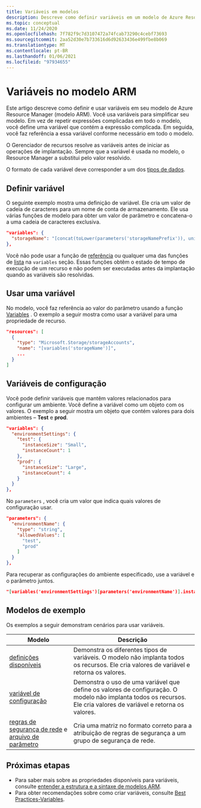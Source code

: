 ```yaml
---
title: Variáveis em modelos
description: Descreve como definir variáveis em um modelo de Azure Resource Manager (modelo ARM).
ms.topic: conceptual
ms.date: 11/24/2020
ms.openlocfilehash: 7f782f9c7d3107472a74fcab73290c4cebf73693
ms.sourcegitcommit: 2aa52d30e7b733616d6d92633436e499fbe8b069
ms.translationtype: MT
ms.contentlocale: pt-BR
ms.lasthandoff: 01/06/2021
ms.locfileid: "97934655"
---
```

# <a name="variables-in-arm-template"></a>Variáveis no modelo ARM

Este artigo descreve como definir e usar variáveis em seu modelo de Azure Resource Manager (modelo ARM). Você usa variáveis para simplificar seu modelo. Em vez de repetir expressões complicadas em todo o modelo, você define uma variável que contém a expressão complicada. Em seguida, você faz referência a essa variável conforme necessário em todo o modelo.

O Gerenciador de recursos resolve as variáveis antes de iniciar as operações de implantação. Sempre que a variável é usada no modelo, o Resource Manager a substitui pelo valor resolvido.

O formato de cada variável deve corresponder a um dos [tipos de dados](template-syntax.md#data-types).

## <a name="define-variable"></a>Definir variável

O seguinte exemplo mostra uma definição de variável. Ele cria um valor de cadeia de caracteres para um nome de conta de armazenamento. Ele usa várias funções de modelo para obter um valor de parâmetro e concatena-o a uma cadeia de caracteres exclusiva.

```json
"variables": {
  "storageName": "[concat(toLower(parameters('storageNamePrefix')), uniqueString(resourceGroup().id))]"
},
```

Você não pode usar a função de [referência](template-functions-resource.md#reference) ou qualquer uma das funções de [lista](template-functions-resource.md#list) na `variables` seção. Essas funções obtêm o estado de tempo de execução de um recurso e não podem ser executadas antes da implantação quando as variáveis são resolvidas.

## <a name="use-variable"></a>Usar uma variável

No modelo, você faz referência ao valor do parâmetro usando a função [Variables](template-functions-deployment.md#variables) . O exemplo a seguir mostra como usar a variável para uma propriedade de recurso.

```json
"resources": [
  {
    "type": "Microsoft.Storage/storageAccounts",
    "name": "[variables('storageName')]",
    ...
  }
]
```

## <a name="configuration-variables"></a>Variáveis de configuração

Você pode definir variáveis que mantêm valores relacionados para configurar um ambiente. Você define a variável como um objeto com os valores. O exemplo a seguir mostra um objeto que contém valores para dois ambientes – **Test** e **prod**.

```json
"variables": {
  "environmentSettings": {
    "test": {
      "instanceSize": "Small",
      "instanceCount": 1
    },
    "prod": {
      "instanceSize": "Large",
      "instanceCount": 4
    }
  }
},
```

No `parameters` , você cria um valor que indica quais valores de configuração usar.

```json
"parameters": {
  "environmentName": {
    "type": "string",
    "allowedValues": [
      "test",
      "prod"
    ]
  }
},
```

Para recuperar as configurações do ambiente especificado, use a variável e o parâmetro juntos.

```json
"[variables('environmentSettings')[parameters('environmentName')].instanceSize]"
```

## <a name="example-templates"></a>Modelos de exemplo

Os exemplos a seguir demonstram cenários para usar variáveis.

|Modelo  |Descrição  |
|---------|---------|
| [definições disponíveis](https://github.com/Azure/azure-docs-json-samples/blob/master/azure-resource-manager/variables.json) | Demonstra os diferentes tipos de variáveis. O modelo não implanta todos os recursos. Ele cria valores de variável e retorna os valores. |
| [variável de configuração](https://github.com/Azure/azure-docs-json-samples/blob/master/azure-resource-manager/variablesconfigurations.json) | Demonstra o uso de uma variável que define os valores de configuração. O modelo não implanta todos os recursos. Ele cria valores de variável e retorna os valores. |
| [regras de segurança de rede](https://github.com/Azure/azure-docs-json-samples/blob/master/azure-resource-manager/multipleinstance/multiplesecurityrules.json) e [arquivo de parâmetro](https://github.com/Azure/azure-docs-json-samples/blob/master/azure-resource-manager/multipleinstance/multiplesecurityrules.parameters.json) | Cria uma matriz no formato correto para a atribuição de regras de segurança a um grupo de segurança de rede. |

## <a name="next-steps"></a>Próximas etapas

* Para saber mais sobre as propriedades disponíveis para variáveis, consulte [entender a estrutura e a sintaxe de modelos ARM](template-syntax.md).
* Para obter recomendações sobre como criar variáveis, consulte [Best Practices-Variables](template-best-practices.md#variables).
